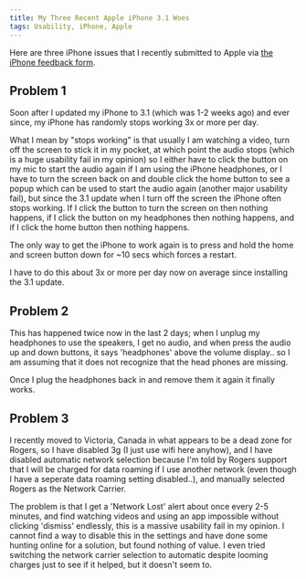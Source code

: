 ```yaml
---
title: My Three Recent Apple iPhone 3.1 Woes
tags: Usability, iPhone, Apple
---
```

Here are three iPhone issues that I recently submitted to Apple via <a title="Apple iPhone Feedback" rel="external" rev="vote-for" target="_blank" href="http://www.apple.com/feedback/iphone.html">the iPhone feedback form</a>.
</p>

<h2>Problem 1</h2>
<p>
Soon after I updated my iPhone to 3.1 (which was 1-2 weeks ago) and ever since, my iPhone has randomly stops working 3x or more per day.
</p>
<p>
What I mean by "stops working" is that usually I am watching a video, turn off the screen to stick it in my pocket, at which point the audio stops (which is a huge usability fail in my opinion) so I either have to click the button on my mic to start the audio again if I am using the iPhone headphones, or I have to turn the screen back on and double click the home button to see a popup which can be used to start the audio again (another major usability fail), but since the 3.1 update when I turn off the screen the iPhone often stops working. If I click the button to turn the screen on then nothing happens, if I click the button on my headphones then nothing happens, and if I click the home button then nothing happens.
</p>
<p>
The only way to get the iPhone to work again is to press and hold the home and screen button down for ~10 secs which forces a restart.
</p>
<p>
I have to do this about 3x or more per day now on average since installing the 3.1 update.
</p>


<h2>Problem 2</h2>
<p>
This has happened twice now in the last 2 days; when I unplug my headphones to use the speakers, I get no audio, and when press the audio up and down buttons, it says 'headphones' above the volume display.. so I am assuming that it does not recognize that the head phones are missing.
</p>
<p>
Once I plug the headphones back in and remove them it again it finally works.
</p>


<h2>Problem 3</h2>
<p>
I recently moved to Victoria, Canada in what appears to be a dead zone for Rogers, so I have disabled 3g (I just use wifi here anyhow), and I have disabled automatic network selection because I'm told by Rogers support that I will be charged for data roaming if I use another network (even though I have a seperate data roaming setting disabled..), and manually selected Rogers as the Network Carrier.
</p>
<p>
The problem is that I get a 'Network Lost' alert about once every 2-5 minutes, and find watching videos and using an app impossible without clicking 'dismiss' endlessly, this is a massive usability fail in my opinion. I cannot find a way to disable this in the settings and have done some hunting online for a solution, but found nothing of value. I even tried switching the network carrier selection to automatic despite looming charges just to see if it helped, but it doesn't seem to.
</p>
